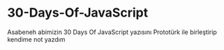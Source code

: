 # 30-Days-Of-JavaScript
Asabeneh abimizin 30 Days Of JavaScript yazısını Prototürk ile birleştirip kendime not yazdım
